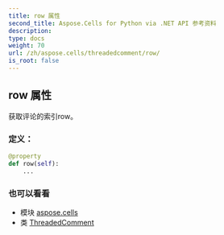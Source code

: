 ```yaml
---
title: row 属性
second_title: Aspose.Cells for Python via .NET API 参考资料
description:
type: docs
weight: 70
url: /zh/aspose.cells/threadedcomment/row/
is_root: false
---
```

## row 属性

获取评论的索引row。
### 定义：
```python
@property
def row(self):
    ...
```

### 也可以看看
* 模块 [aspose.cells](../../)
* 类 [ThreadedComment](/cells/python-net/zh/aspose.cells/threadedcomment)
